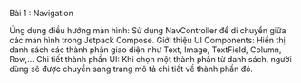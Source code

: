 Bài 1 : Navigation

Ứng dụng điều hướng màn hình: Sử dụng NavController để di chuyển giữa các màn hình trong Jetpack Compose.
Giới thiệu UI Components: Hiển thị danh sách các thành phần giao diện như Text, Image, TextField, Column, Row,...
Chi tiết thành phần UI: Khi chọn một thành phần từ danh sách, người dùng sẽ được chuyển sang trang mô tả chi tiết về thành phần đó.